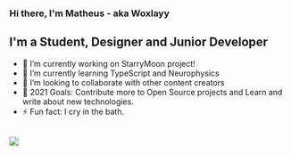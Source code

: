 
### Hi there, I'm Matheus - aka <b>Woxlayy</b>

## I'm a Student, Designer and Junior Developer

- 🔭 I’m currently working on StarryMoon project!
- 🌱 I’m currently learning TypeScript and Neurophysics
- 👯 I’m looking to collaborate with other content creators
- 🥅 2021 Goals: Contribute more to Open Source projects and Learn and write about new technologies.
- ⚡ Fun fact: I cry in the bath.

<br>
<img align="center" src="https://github-readme-stats.vercel.app/api?username=woxlayy&show_icons=true&theme=graywhite">
